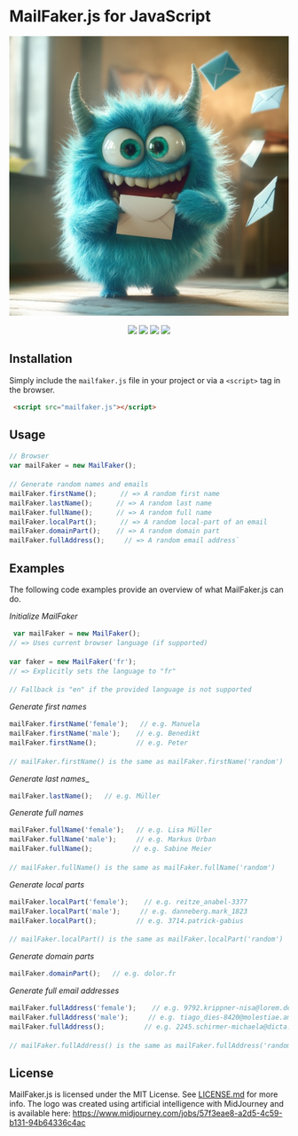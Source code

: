 # MailFaker.js for JavaScript
<p align="center">
  <img src="logo.jpg">
</p>

<p align="center">
  <img src="https://img.shields.io/badge/License-MIT-orange">
  <img src="https://img.shields.io/badge/Platform-JavaScript%20(es5)-orange">
  <img src="https://img.shields.io/badge/Node.js-Any-orange">
  <img src="https://img.shields.io/badge/No%20Dependencies-orange">
</p>

## Installation
Simply include the `mailfaker.js` file in your project or via a `<script>` tag in the browser.

```html
 <script src="mailfaker.js"></script>
```

## Usage

```javascript
// Browser
var mailFaker = new MailFaker();

// Generate random names and emails
mailFaker.firstName();      // => A random first name
mailFaker.lastName();      // => A random last name
mailFaker.fullName();      // => A random full name
mailFaker.localPart();      // => A random local-part of an email
mailFaker.domainPart();    // => A random domain part
mailFaker.fullAddress();     // => A random email address`
```

## Examples

The following code examples provide an overview of what MailFaker.js can do.

_Initialize MailFaker_

```javascript
 var mailFaker = new MailFaker();
// => Uses current browser language (if supported)

var faker = new MailFaker('fr');
// => Explicitly sets the language to "fr"

// Fallback is "en" if the provided language is not supported
```

_Generate first names_

```javascript
mailFaker.firstName('female');   // e.g. Manuela
mailFaker.firstName('male');    // e.g. Benedikt
mailFaker.firstName();          // e.g. Peter

// mailFaker.firstName() is the same as mailFaker.firstName('random')
```

_Generate last names__

```javascript
mailFaker.lastName();   // e.g. Müller
```

_Generate full names_

```javascript
mailFaker.fullName('female');   // e.g. Lisa Müller
mailFaker.fullName('male');     // e.g. Markus Urban
mailFaker.fullName();          // e.g. Sabine Meier

// mailFaker.fullName() is the same as mailFaker.fullName('random')
```

_Generate local parts_

```javascript
mailFaker.localPart('female');    // e.g. reitze_anabel-3377
mailFaker.localPart('male');     // e.g. danneberg.mark_1823
mailFaker.localPart();          // e.g. 3714.patrick-gabius

// mailFaker.localPart() is the same as mailFaker.localPart('random')
```

_Generate domain parts_

```javascript
mailFaker.domainPart();   // e.g. dolor.fr
```

_Generate full email addresses_

```javascript
mailFaker.fullAddress('female');    // e.g. 9792.krippner-nisa@lorem.de
mailFaker.fullAddress('male');     // e.g. tiago_dies-8420@molestiae.americanexpress
mailFaker.fullAddress();          // e.g. 2245.schirmer-michaela@dicta.net

// mailFaker.fullAddress() is the same as mailFaker.fullAddress('random')
```

## License

MailFaker.js is licensed under the MIT License. See [LICENSE.md](LICENSE.md) for more info.
The logo was created using artificial intelligence with MidJourney and is available here: https://www.midjourney.com/jobs/57f3eae8-a2d5-4c59-b131-94b64336c4ac 
